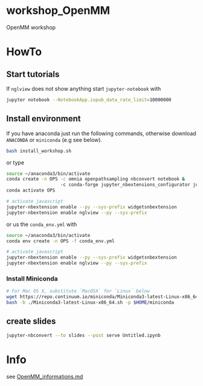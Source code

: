 # workshop_OpenMM
OpenMM workshop

# HowTo

## Start tutorials
If `nglview` does not show anything start `jupyter-notebook` with
```bash
jupyter notebook --NotebookApp.iopub_data_rate_limit=10000000
```

## Install environment

If you have anaconda just run the following commands, otherwise download `ANACONDA` or  `miniconda` (e.g see below).

```bash
bash install_workshop.sh
```

or type
```bash
source ~/anaconda3/bin/activate
conda create -n OPS -c omnia openpathsampling nbconvert notebook &
                    -c conda-forge jupyter_nbextensions_configurator jupyter_contrib_nbextensions
conda activate OPS

# activate javascript
jupyter-nbextension enable --py --sys-prefix widgetsnbextension
jupyter-nbextension enable nglview --py --sys-prefix

```

or us the `conda_env.yml` with
```bash
source ~/anaconda3/bin/activate
conda env create -n OPS -f conda_env.yml

# activate javascript
jupyter-nbextension enable --py --sys-prefix widgetsnbextension
jupyter-nbextension enable nglview --py --sys-prefix
```

### Install Miniconda
```bash
# For Mac OS X, substitute `MacOSX` for `Linux` below
wget https://repo.continuum.io/miniconda/Miniconda3-latest-Linux-x86_64.sh
bash -b ./Miniconda3-latest-Linux-x86_64.sh -p $HOME/miniconda
```

## create slides
```bash
jupyter-nbconvert --to slides --post serve Untitled.ipynb
```

# Info
see [OpenMM_informations.md](OpenMM_informations.md)
